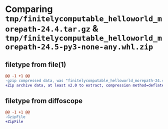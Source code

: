 # Comparing `tmp/finitelycomputable_helloworld_morepath-24.4.tar.gz` & `tmp/finitelycomputable_helloworld_morepath-24.5-py3-none-any.whl.zip`

## filetype from file(1)

```diff
@@ -1 +1 @@
-gzip compressed data, was "finitelycomputable_helloworld_morepath-24.4.tar", last modified: Tue Apr 30 04:46:23 2024, max compression
+Zip archive data, at least v2.0 to extract, compression method=deflate
```

## filetype from diffoscope

```diff
@@ -1 +1 @@
-GzipFile
+ZipFile
```

